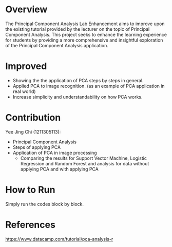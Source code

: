 # Overview
The Principal Component Analysis Lab Enhancement aims to improve upon the existing tutorial provided by the lecturer on the topic of Principal Component Analysis. This project seeks to enhance the learning experience for students by providing a more comprehensive and insightful exploration of the Principal Component Analysis application.

# Improved
- Showing the the application of PCA steps by steps in general.
- Applied PCA to image recognition. (as an example of PCA application in real world)
- Increase simplicity and understandability on how PCA works.

# Contribution
Yee Jing Chi (1211305113):
- Principal Component Analysis
- Steps of applying PCA
- Application of PCA in image processing
    - Comparing the results for Support Vector Machine, Logistic Regression and Random Forest and analysis for data without applying PCA and with applying PCA

# How to Run
Simply run the codes block by block.

# References
https://www.datacamp.com/tutorial/pca-analysis-r